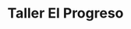 ---
title: "Taller El Progreso"
url: /barrios-unidos/taller-el-progreso/
shop: piezas de automóviles
---